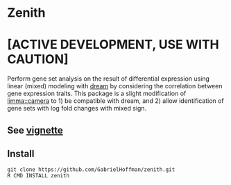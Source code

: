 

# Zenith
# [ACTIVE DEVELOPMENT, USE WITH CAUTION]


Perform gene set analysis on the result of differential expression using linear (mixed) modeling with [dream](https://doi.org/10.1093/bioinformatics/btaa687) by considering the correlation between gene expression traits.  This package is a slight modification of [limma::camera](https://doi.org/10.1093/nar/gks461) to 1) be compatible with dream, and 2) allow identification of gene sets with log fold changes with mixed sign.

## See [vignette](https://hoffmg01.u.hpc.mssm.edu/software/zenith/geuvadis.html)

## Install

```
git clone https://github.com/GabrielHoffman/zenith.git
R CMD INSTALL zenith
```